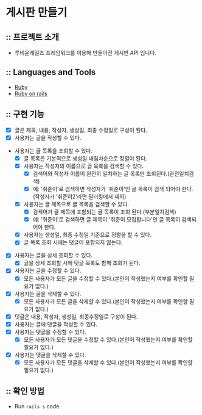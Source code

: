 # 게시판 만들기

## :: 프로젝트 소개

- 루비온레일즈 프레임워크를 이용해 만들어진 게시판 API 입니다.

## :: Languages and Tools

- [Ruby](https://www.ruby-lang.org/ko/)
- [Ruby on rails](https://rubyonrails.org/)

## :: 구현 기능

- [x] 글은 제목, 내용, 작성자, 생성일, 최종 수정일로 구성이 된다.
- [x] 사용자는 글을 작성할 수 있다.
- 사용자는 글 목록을 조회할 수 있다.
  - [x] 글 목록은 기본적으로 생성일 내림차순으로 정렬이 된다.
  - [x] 사용자는 작성자의 이름으로 글 목록을 검색할 수 있다.
    - [x] 검색어와 작성자 이름이 완전히 일치하는 글 목록만 조회된다.(완전일치검색)
    - [x] 예: '취준이'로 검색하면 작성자가 '취준이'인 글 목록이 검색 되어야 한다.
          (작성자가 '취준이2'라면 필터링에서 제외)
  - [x] 사용자는 글 제목으로 글 목록을 검색할 수 있다.
    - [x] 검색어가 글 제목에 포함되는 글 목록이 조회 된다.(부분일치검색)
    - [x] 예: '취준이'로 검색하면 글 제목이 '취준이 모집합니다'인 글 목록이 검색되어야 한다.
  - [x] 사용자는 생성일, 최종 수정일 기준으로 정렬을 할 수 있다.
  - [x] 글 목록 조회 시에는 댓글이 포함되지 않는다.
- [x] 사용자는 글을 상세 조회할 수 있다.
  - [x] 글을 상세 조회할 시에 댓글 목록도 함께 조회가 된다.
- [x] 사용자는 글을 수정할 수 있다.
  - [x] 모든 사용자가 모든 글을 수정할 수 있다.(본인이 작성했는지 여부를 확인할 필요가 없다.)
- [x] 사용자는 글을 삭제할 수 있다.
  - [x] 모든 사용자가 모든 글을 삭제할 수 있다.(본인이 작성했는지 여부를 확인할 필요가 없다.)
- [x] 댓글은 내용, 작성자, 생성일, 최종수정일로 구성이 된다.
- [x] 사용자는 글에 댓글을 작성할 수 있다.
- [x] 사용자는 댓글을 수정할 수 있다.
  - [x] 모든 사용자가 모든 댓글을 수정할 수 있다.(본인이 작성했는지 여부를 확인할 필요가 없다.)
- [x] 사용자는 댓글을 삭제할 수 있다.
  - [x] 모든 사용자가 모든 댓글을 삭제할 수 있다.(본인이 작성했는지 여부를 확인할 필요가 없다.)

## :: 확인 방법

- Run `rails s` code.
